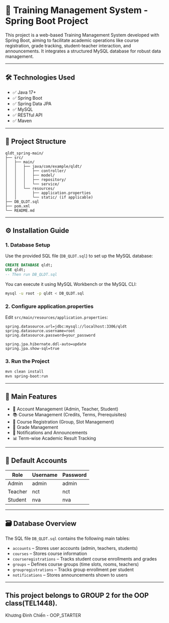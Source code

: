 # 📘 Training Management System - Spring Boot Project

This project is a web-based Training Management System developed with Spring Boot, aiming to facilitate academic operations like course registration, grade tracking, student-teacher interaction, and announcements. It integrates a structured MySQL database for robust data management.

---

## 🛠️ Technologies Used

- ✅ Java 17+
- ✅ Spring Boot
- ✅ Spring Data JPA
- ✅ MySQL
- ✅ RESTful API
- ✅ Maven

---

## 📂 Project Structure

```
qldt_spring-main/
├── src/
│   ├── main/
│   │   ├── java/com/example/qldt/
│   │   │   ├── controller/
│   │   │   ├── model/
│   │   │   ├── repository/
│   │   │   └── service/
│   │   └── resources/
│   │       ├── application.properties
│   │       └── static/ (if applicable)
├── DB_QLDT.sql
├── pom.xml
└── README.md
```

---

## ⚙️ Installation Guide

### 1. Database Setup

Use the provided SQL file (`DB_QLDT.sql`) to set up the MySQL database:

```sql
CREATE DATABASE qldt;
USE qldt;
-- Then run DB_QLDT.sql
```

You can execute it using MySQL Workbench or the MySQL CLI:

```bash
mysql -u root -p qldt < DB_QLDT.sql
```

### 2. Configure application.properties

Edit `src/main/resources/application.properties`:

```properties
spring.datasource.url=jdbc:mysql://localhost:3306/qldt
spring.datasource.username=root
spring.datasource.password=your_password

spring.jpa.hibernate.ddl-auto=update
spring.jpa.show-sql=true
```

### 3. Run the Project

```bash
mvn clean install
mvn spring-boot:run
```

---

## 📌 Main Features

- 👤 Account Management (Admin, Teacher, Student)
- 📚 Course Management (Credits, Terms, Prerequisites)
- 🏫 Course Registration (Group, Slot Management)
- 📝 Grade Management
- 🔔 Notifications and Announcements
- 📊 Term-wise Academic Result Tracking

---

## 🔐 Default Accounts

| Role    | Username | Password |
|---------|----------|----------|
| Admin   | admin    | admin    |
| Teacher | nct      | nct      |
| Student | nva      | nva      |

---

## 🗃️ Database Overview

The SQL file `DB_QLDT.sql` contains the following main tables:

- `accounts` – Stores user accounts (admin, teachers, students)
- `courses` – Stores course information
- `courseregistrations` – Tracks student course enrollments and grades
- `groups` – Defines course groups (time slots, rooms, teachers)
- `groupregistrations` – Tracks group enrollment per student
- `notifications` – Stores announcements shown to users

---

## This project belongs to GROUP 2 for the OOP class(TEL1448).

Khương Đình Chiến - OOP_STARTER 



